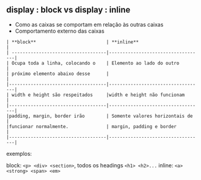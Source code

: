 ## display : block vs display : inline 

- Como as caixas se comportam em relação às outras caixas
- Comportamento externo das caixas 
```
| **block**                          | **inline**                        |
| -----------------------------------|-----------------------------------|
| Ocupa toda a linha, colocando o    | Elemento ao lado do outro         |
| próximo elemento abaixo desse      |                                   |
|------------------------------------|-----------------------------------|
| width e height são respeitados     |width e height não funcionam       |
|------------------------------------|-----------------------------------|
|padding, margin, border irão        | Somente valores horizontais de    |
|funcionar normalmente.              | margin, padding e border          |
|------------------------------------|-----------------------------------|
```

exemplos:

block: `<p> <div> <section>`, todos os headings `<h1> <h2>...`
inline: `<a> <strong> <span> <em>`